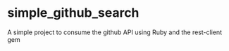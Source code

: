 # simple_github_search
A simple project to consume the github API using Ruby and the rest-client gem
